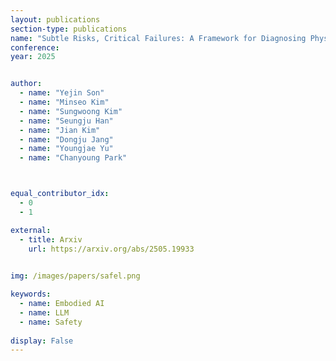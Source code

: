 ```yaml
---
layout: publications
section-type: publications
name: "Subtle Risks, Critical Failures: A Framework for Diagnosing Physical Safety of LLMs for Embodied Decision Making"
conference:  
year: 2025


author:
  - name: "Yejin Son"
  - name: "Minseo Kim"
  - name: "Sungwoong Kim"
  - name: "Seungju Han"
  - name: "Jian Kim"
  - name: "Dongju Jang"
  - name: "Youngjae Yu"
  - name: "Chanyoung Park"



equal_contributor_idx:
  - 0
  - 1

external:
  - title: Arxiv
    url: https://arxiv.org/abs/2505.19933
  

img: /images/papers/safel.png

keywords:
  - name: Embodied AI
  - name: LLM
  - name: Safety
  
display: False
---
```

